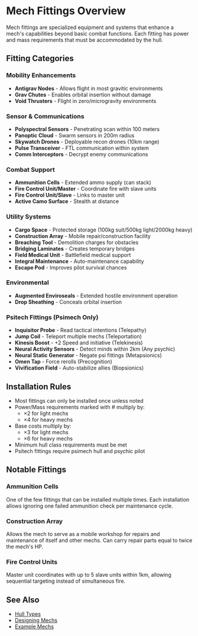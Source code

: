 # Mech Fittings Overview

Mech fittings are specialized equipment and systems that enhance a mech's capabilities beyond basic combat functions. Each fitting has power and mass requirements that must be accommodated by the hull.

## Fitting Categories

### Mobility Enhancements
- **Antigrav Nodes** - Allows flight in most gravitic environments
- **Grav Chutes** - Enables orbital insertion without damage
- **Void Thrusters** - Flight in zero/microgravity environments

### Sensor & Communications
- **Polyspectral Sensors** - Penetrating scan within 100 meters
- **Panoptic Cloud** - Swarm sensors in 200m radius
- **Skywatch Drones** - Deployable recon drones (10km range)
- **Pulse Transceiver** - FTL communication within system
- **Comm Interceptors** - Decrypt enemy communications

### Combat Support
- **Ammunition Cells** - Extended ammo supply (can stack)
- **Fire Control Unit/Master** - Coordinate fire with slave units
- **Fire Control Unit/Slave** - Links to master unit
- **Active Camo Surface** - Stealth at distance

### Utility Systems
- **Cargo Space** - Protected storage (100kg suit/500kg light/2000kg heavy)
- **Construction Array** - Mobile repair/construction facility
- **Breaching Tool** - Demolition charges for obstacles
- **Bridging Laminates** - Creates temporary bridges
- **Field Medical Unit** - Battlefield medical support
- **Integral Maintenance** - Auto-maintenance capability
- **Escape Pod** - Improves pilot survival chances

### Environmental
- **Augmented Enviroseals** - Extended hostile environment operation
- **Drop Sheathing** - Conceals orbital insertion

### Psitech Fittings (Psimech Only)
- **Inquisitor Probe** - Read tactical intentions (Telepathy)
- **Jump Coil** - Teleport multiple mechs (Teleportation)
- **Kinesis Boost** - +2 Speed and initiative (Telekinesis)
- **Neural Activity Sensors** - Detect minds within 2km (Any psychic)
- **Neural Static Generator** - Negate psi fittings (Metapsionics)
- **Omen Tap** - Force rerolls (Precognition)
- **Vivification Field** - Auto-stabilize allies (Biopsionics)

## Installation Rules

- Most fittings can only be installed once unless noted
- Power/Mass requirements marked with # multiply by:
  - ×2 for light mechs
  - ×4 for heavy mechs
- Base costs multiply by:
  - ×3 for light mechs
  - ×6 for heavy mechs
- Minimum hull class requirements must be met
- Psitech fittings require psimech hull and psychic pilot

## Notable Fittings

### Ammunition Cells
One of the few fittings that can be installed multiple times. Each installation allows ignoring one failed ammunition check per maintenance cycle.

### Construction Array
Allows the mech to serve as a mobile workshop for repairs and maintenance of itself and other mechs. Can carry repair parts equal to twice the mech's HP.

### Fire Control Units
Master unit coordinates with up to 5 slave units within 1km, allowing sequential targeting instead of simultaneous fire.

## See Also
- [Hull Types](../hulls/hull-types.md)
- [Designing Mechs](../designing-mechs.md)
- [Example Mechs](../examples/)